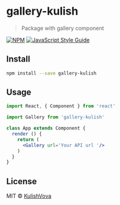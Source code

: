 # gallery-kulish

> Package with gallery component

[![NPM](https://img.shields.io/npm/v/gallery-kulish.svg)](https://www.npmjs.com/package/gallery-kulish) [![JavaScript Style Guide](https://img.shields.io/badge/code_style-standard-brightgreen.svg)](https://standardjs.com)

## Install

```bash
npm install --save gallery-kulish
```

## Usage

```jsx
import React, { Component } from 'react'

import Gallery from 'gallery-kulish'

class App extends Component {
  render () {
    return (
      <Gallery url='Your API url '/>
    )
  }
}
```

## License

MIT © [KulishVova](https://github.com/KulishVova)
